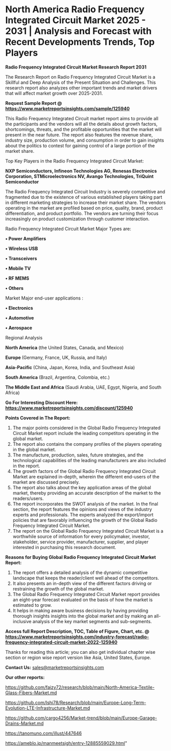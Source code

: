 # North America Radio Frequency Integrated Circuit Market 2025 - 2031 | Analysis and Forecast with Recent Developments Trends, Top Players

<strong>Radio Frequency Integrated Circuit Market Research Report 2031</strong>

The Research Report on Radio Frequency Integrated Circuit Market is a Skillful and Deep Analysis of the Present Situation and Challenges. This research report also analyzes other important trends and market drivers that will affect market growth over 2025-2031.

<strong>Request Sample Report @ <a href=https://www.marketreportsinsights.com/sample/125940>https://www.marketreportsinsights.com/sample/125940</a></strong>

This Radio Frequency Integrated Circuit market report aims to provide all the participants and the vendors will all the details about growth factors, shortcomings, threats, and the profitable opportunities that the market will present in the near future. The report also features the revenue share, industry size, production volume, and consumption in order to gain insights about the politics to contest for gaining control of a large portion of the market share.

Top Key Players in the Radio Frequency Integrated Circuit Market:

<strong>NXP Semiconductors, Infineon Technologies AG, Renesas Electronics Corporation, STMicroelectronics NV, Avango Technologies, TriQuint Semiconductor</strong>

The Radio Frequency Integrated Circuit Industry is severely competitive and fragmented due to the existence of various established players taking part in different marketing strategies to increase their market share. The vendors operating in the market are profiled based on price, quality, brand, product differentiation, and product portfolio. The vendors are turning their focus increasingly on product customization through customer interaction.

Radio Frequency Integrated Circuit Market Major Types are:

<strong>• Power Amplifiers

• Wireless USB

• Transceivers

• Mobile TV

• RF MEMS

• Others</strong>

Market Major end-user applications :

<strong>• Electronics

• Automotive

• Aerospace</strong>

Regional Analysis

</u><strong><b>North America</b></strong> (the United States, Canada, and Mexico)

<strong><b>Europe </b></strong>(Germany, France, UK, Russia, and Italy)

<strong><b>Asia-Pacific</b></strong> (China, Japan, Korea, India, and Southeast Asia)

<strong><b>South America</b></strong> (Brazil, Argentina, Colombia, etc.)

<strong><b>The Middle East and Africa</b></strong> (Saudi Arabia, UAE, Egypt, Nigeria, and South Africa)

<strong>Go For Interesting Discount Here: <a href=https://www.marketreportsinsights.com/discount/125940>https://www.marketreportsinsights.com/discount/125940</a></strong>

<strong>Points Covered in The Report:</strong>
<ol>
  <li>The major points considered in the Global Radio Frequency Integrated Circuit Market report include the leading competitors operating in the global market.</li>
  <li>The report also contains the company profiles of the players operating in the global market.</li>
  <li>The manufacture, production, sales, future strategies, and the technological capabilities of the leading manufacturers are also included in the report.</li>
  <li>The growth factors of the Global Radio Frequency Integrated Circuit Market are explained in-depth, wherein the different end-users of the market are discussed precisely.</li>
  <li>The report also talks about the key application areas of the global market, thereby providing an accurate description of the market to the readers/users.</li>
  <li>The report incorporates the SWOT analysis of the market. In the final section, the report features the opinions and views of the industry experts and professionals. The experts analyzed the export/import policies that are favorably influencing the growth of the Global Radio Frequency Integrated Circuit Market.</li>
  <li>The report on the Global Radio Frequency Integrated Circuit Market is a worthwhile source of information for every policymaker, investor, stakeholder, service provider, manufacturer, supplier, and player interested in purchasing this research document.</li>
</ol>
<strong>Reasons for Buying Global Radio Frequency Integrated Circuit Market Report:</strong>

<ol>
  <li>The report offers a detailed analysis of the dynamic competitive landscape that keeps the reader/client well ahead of the competitors.</li>
  <li>It also presents an in-depth view of the different factors driving or restraining the growth of the global market.</li>
  <li>The Global Radio Frequency Integrated Circuit Market report provides an eight-year forecast evaluated on the basis of how the market is estimated to grow.</li>
  <li>It helps in making aware business decisions by having providing thorough insights insights into the global market and by making an all-inclusive analysis of the key market segments and sub-segments.</li>
</ol>
<strong>Access full Report Description, TOC, Table of Figure, Chart, etc. @ <a href=https://www.marketreportsinsights.com/industry-forecast/radio-frequency-integrated-circuit-market-2022-125940>https://www.marketreportsinsights.com/industry-forecast/radio-frequency-integrated-circuit-market-2022-125940</a></strong>


Thanks for reading this article; you can also get individual chapter wise section or region wise report version like Asia, United States, Europe.

<strong>Contact Us:</strong>
sales@marketreportsinsights.com

<strong>Our other reports:</strong>

<a href=https://github.com/faizy72/research/blob/main/North-America-Textile-Glass-Fibers-Market.md>https://github.com/faizy72/research/blob/main/North-America-Textile-Glass-Fibers-Market.md</a>

<a href=https://github.com/Ishi78/Research/blob/main/Europe-Long-Term-Evolution-LTE-Infrastructure-Market.md>https://github.com/Ishi78/Research/blob/main/Europe-Long-Term-Evolution-LTE-Infrastructure-Market.md</a>

<a href=https://github.com/cargo4256/Market-trend/blob/main/Europe-Garage-Drains-Market.md>https://github.com/cargo4256/Market-trend/blob/main/Europe-Garage-Drains-Market.md</a>

<a href=https://tanomuno.com/illust/447646>https://tanomuno.com/illust/447646</a>

<a href=https://ameblo.jp/manmeetsigh/entry-12885559029.html>https://ameblo.jp/manmeetsigh/entry-12885559029.html</a>"
